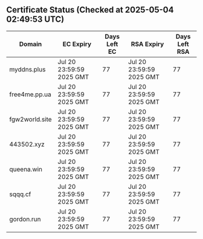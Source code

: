 ## Certificate Status (Checked at 2025-05-04 02:49:53 UTC)
| Domain | EC Expiry | Days Left EC | RSA Expiry | Days Left RSA |
|--------|-----------|-------------|------------|--------------|
| myddns.plus | Jul 20 23:59:59 2025 GMT | 77 | Jul 20 23:59:59 2025 GMT | 77 |
| free4me.pp.ua | Jul 20 23:59:59 2025 GMT | 77 | Jul 20 23:59:59 2025 GMT | 77 |
| fgw2world.site | Jul 20 23:59:59 2025 GMT | 77 | Jul 20 23:59:59 2025 GMT | 77 |
| 443502.xyz | Jul 20 23:59:59 2025 GMT | 77 | Jul 20 23:59:59 2025 GMT | 77 |
| queena.win | Jul 20 23:59:59 2025 GMT | 77 | Jul 20 23:59:59 2025 GMT | 77 |
| sqqq.cf | Jul 20 23:59:59 2025 GMT | 77 | Jul 20 23:59:59 2025 GMT | 77 |
| gordon.run | Jul 20 23:59:59 2025 GMT | 77 | Jul 20 23:59:59 2025 GMT | 77 |

